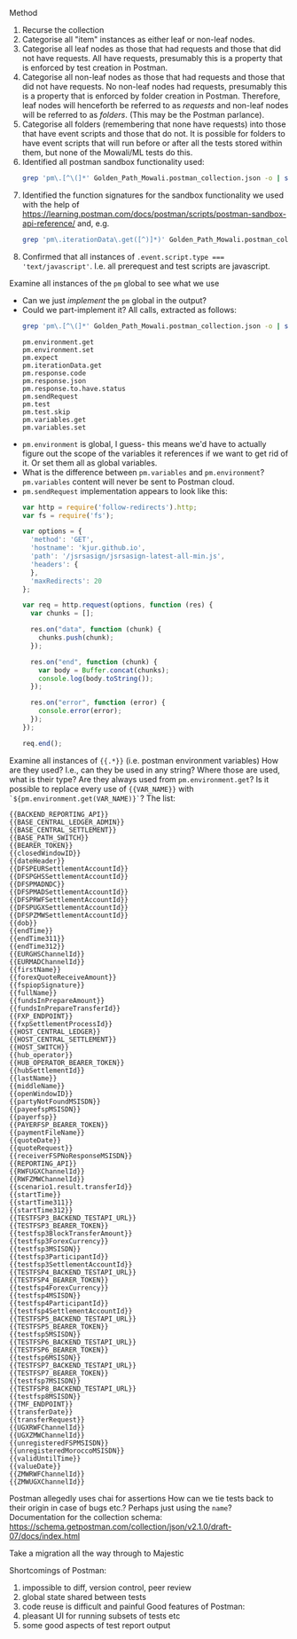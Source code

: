 
Method
1. Recurse the collection
2. Categorise all "item" instances as either leaf or non-leaf nodes.
3. Categorise all leaf nodes as those that had requests and those that did not have requests. All
   have requests, presumably this is a property that is enforced by test creation in Postman.
4. Categorise all non-leaf nodes as those that had requests and those that did not have requests.
   No non-leaf nodes had requests, presumably this is a property that is enforced by folder
   creation in Postman. Therefore, leaf nodes will henceforth be referred to as _requests_ and
   non-leaf nodes will be referred to as _folders_. (This may be the Postman parlance).
5. Categorise all folders (remembering that none have requests) into those that have event scripts
   and those that do not. It is possible for folders to have event scripts that will run before or
   after all the tests stored within them, but none of the Mowali/ML tests do this.
6. Identified all postman sandbox functionality used:
    ```sh
    grep 'pm\.[^\(]*' Golden_Path_Mowali.postman_collection.json -o | sort | uniq > pm.js
    ```
7. Identified the function signatures for the sandbox functionality we used with the help of
    https://learning.postman.com/docs/postman/scripts/postman-sandbox-api-reference/
    and, e.g.
    ```sh
    grep 'pm\.iterationData\.get([^)]*)' Golden_Path_Mowali.postman_collection.json -o | sort | uniq > pm.iterationData.get
    ```
8. Confirmed that all instances of `.event.script.type === 'text/javascript'`. I.e. all prerequest
   and test scripts are javascript.

Examine all instances of the `pm` global to see what we use
- Can we just _implement_ the `pm` global in the output?
- Could we part-implement it?
    All calls, extracted as follows:
    ```sh
    grep 'pm\.[^\(]*' Golden_Path_Mowali.postman_collection.json -o | sort | uniq
    ```
    ```
    pm.environment.get
    pm.environment.set
    pm.expect
    pm.iterationData.get
    pm.response.code
    pm.response.json
    pm.response.to.have.status
    pm.sendRequest
    pm.test
    pm.test.skip
    pm.variables.get
    pm.variables.set
    ```
- `pm.environment` is global, I guess- this means we'd have to actually figure out the scope of the
  variables it references if we want to get rid of it. Or set them all as global variables.
- What is the difference between `pm.variables` and `pm.environment`? `pm.variables` content will
  never be sent to Postman cloud.
- `pm.sendRequest` implementation appears to look like this:
    ```javascript
    var http = require('follow-redirects').http;
    var fs = require('fs');

    var options = {
      'method': 'GET',
      'hostname': 'kjur.github.io',
      'path': '/jsrsasign/jsrsasign-latest-all-min.js',
      'headers': {
      },
      'maxRedirects': 20
    };

    var req = http.request(options, function (res) {
      var chunks = [];

      res.on("data", function (chunk) {
        chunks.push(chunk);
      });

      res.on("end", function (chunk) {
        var body = Buffer.concat(chunks);
        console.log(body.toString());
      });

      res.on("error", function (error) {
        console.error(error);
      });
    });

    req.end();
    ```

Examine all instances of `{{.*}}` (i.e. postman environment variables)
How are they used? I.e., can they be used in any string?
Where those are used, what is their type?
Are they always used from `pm.environment.get`?
Is it possible to replace every use of `{{VAR_NAME}}` with `` `${pm.environment.get(VAR_NAME)}` ``?
The list:
```
{{BACKEND_REPORTING_API}}
{{BASE_CENTRAL_LEDGER_ADMIN}}
{{BASE_CENTRAL_SETTLEMENT}}
{{BASE_PATH_SWITCH}}
{{BEARER_TOKEN}}
{{closedWindowID}}
{{dateHeader}}
{{DFSPEURSettlementAccountId}}
{{DFSPGHSSettlementAccountId}}
{{DFSPMADNDC}}
{{DFSPMADSettlementAccountId}}
{{DFSPRWFSettlementAccountId}}
{{DFSPUGXSettlementAccountId}}
{{DFSPZMWSettlementAccountId}}
{{dob}}
{{endTime}}
{{endTime311}}
{{endTime312}}
{{EURGHSChannelId}}
{{EURMADChannelId}}
{{firstName}}
{{forexQuoteReceiveAmount}}
{{fspiopSignature}}
{{fullName}}
{{fundsInPrepareAmount}}
{{fundsInPrepareTransferId}}
{{FXP_ENDPOINT}}
{{fxpSettlementProcessId}}
{{HOST_CENTRAL_LEDGER}}
{{HOST_CENTRAL_SETTLEMENT}}
{{HOST_SWITCH}}
{{hub_operator}}
{{HUB_OPERATOR_BEARER_TOKEN}}
{{hubSettlementId}}
{{lastName}}
{{middleName}}
{{openWindowID}}
{{partyNotFoundMSISDN}}
{{payeefspMSISDN}}
{{payerfsp}}
{{PAYERFSP_BEARER_TOKEN}}
{{paymentFileName}}
{{quoteDate}}
{{quoteRequest}}
{{receiverFSPNoResponseMSISDN}}
{{REPORTING_API}}
{{RWFUGXChannelId}}
{{RWFZMWChannelId}}
{{scenario1.result.transferId}}
{{startTime}}
{{startTime311}}
{{startTime312}}
{{TESTFSP3_BACKEND_TESTAPI_URL}}
{{TESTFSP3_BEARER_TOKEN}}
{{testfsp3BlockTransferAmount}}
{{testfsp3ForexCurrency}}
{{testfsp3MSISDN}}
{{testfsp3ParticipantId}}
{{testfsp3SettlementAccountId}}
{{TESTFSP4_BACKEND_TESTAPI_URL}}
{{TESTFSP4_BEARER_TOKEN}}
{{testfsp4ForexCurrency}}
{{testfsp4MSISDN}}
{{testfsp4ParticipantId}}
{{testfsp4SettlementAccountId}}
{{TESTFSP5_BACKEND_TESTAPI_URL}}
{{TESTFSP5_BEARER_TOKEN}}
{{testfsp5MSISDN}}
{{TESTFSP6_BACKEND_TESTAPI_URL}}
{{TESTFSP6_BEARER_TOKEN}}
{{testfsp6MSISDN}}
{{TESTFSP7_BACKEND_TESTAPI_URL}}
{{TESTFSP7_BEARER_TOKEN}}
{{testfsp7MSISDN}}
{{TESTFSP8_BACKEND_TESTAPI_URL}}
{{testfsp8MSISDN}}
{{TMF_ENDPOINT}}
{{transferDate}}
{{transferRequest}}
{{UGXRWFChannelId}}
{{UGXZMWChannelId}}
{{unregisteredFSPMSISDN}}
{{unregisteredMoroccoMSISDN}}
{{validUntilTime}}
{{valueDate}}
{{ZMWRWFChannelId}}
{{ZMWUGXChannelId}}
```

Postman allegedly uses chai for assertions
How can we tie tests back to their origin in case of bugs etc.? Perhaps just using the `name`?
Documentation for the collection schema:
    https://schema.getpostman.com/collection/json/v2.1.0/draft-07/docs/index.html

Take a migration all the way through to Majestic

Shortcomings of Postman:
1. impossible to diff, version control, peer review
2. global state shared between tests
3. code reuse is difficult and painful
Good features of Postman:
1. pleasant UI for running subsets of tests etc
2. some good aspects of test report output
